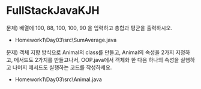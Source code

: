 <h1>FullStackJavaKJH</h1>

문제) 배열에 100, 88, 100, 100, 90 을 입력하고 총합과 평균을 출력하시오.
 - Homework1\Day03\src\SumAverage.java

문제) 객체 지향 방식으로 Animal의 class를 만들고, Animal의 속성을 2가지 지정하고, 메서드도 2가지를 만들고나서, OOP.java에서 객체화 한 다음 하나의 속성을 실행하고 나머지 메서드도 실행하는 코드를 작성하세요.
 - Homework1\Day03\src\Animal.java